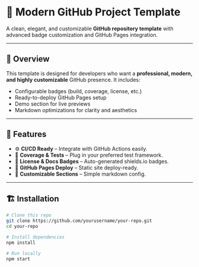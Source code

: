 # 🚀 Modern GitHub Project Template

A clean, elegant, and customizable **GitHub repository template** with advanced badge customization and GitHub Pages integration.

---

## 🧠 Overview
This template is designed for developers who want a **professional, modern, and highly customizable** GitHub presence. It includes:
- Configurable badges (build, coverage, license, etc.)
- Ready-to-deploy GitHub Pages setup
- Demo section for live previews
- Markdown optimizations for clarity and aesthetics

---

## 🧩 Features
- ⚙️ **CI/CD Ready** – Integrate with GitHub Actions easily.  
- 🧪 **Coverage & Tests** – Plug in your preferred test framework.  
- 🪪 **License & Docs Badges** – Auto-generated shields.io badges.  
- 🧱 **GitHub Pages Deploy** – Static site deploy-ready.  
- 🧭 **Customizable Sections** – Simple markdown config.  

---

## 🏗️ Installation
```bash
# Clone this repo
git clone https://github.com/yourusername/your-repo.git
cd your-repo

# Install dependencies
npm install

# Run locally
npm start
